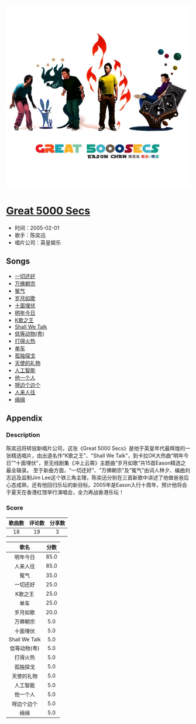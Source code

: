 <p align="center">
	<img src="imgs/great_secs.jpg" alt="album_img" />
</p>

# [Great 5000 Secs](https://music.163.com/album?id=6498)

* 时间：2005-02-01
* 歌手：陈奕迅
* 唱片公司：英皇娱乐
## Songs

* [一切还好](songs/一切还好_66308/README.md)
* [万佛朝宗](songs/万佛朝宗_66312/README.md)
* [冤气](songs/冤气_66315/README.md)
* [岁月如歌](songs/岁月如歌_66321/README.md)
* [十面埋伏](songs/十面埋伏_66326/README.md)
* [明年今日](songs/明年今日_66331/README.md)
* [K歌之王](songs/k歌之王_66336/README.md)
* [Shall We Talk](songs/shall_we_talk_66342/README.md)
* [低等动物(粤)](songs/低等动物_粤__66348/README.md)
* [打得火热](songs/打得火热_66354/README.md)
* [单车](songs/单车_66359/README.md)
* [孤独探戈](songs/孤独探戈_66363/README.md)
* [天使的礼物](songs/天使的礼物_66366/README.md)
* [人工智能](songs/人工智能_66369/README.md)
* [他一个人](songs/他一个人_66372/README.md)
* [呀边个边个](songs/呀边个边个_66374/README.md)
* [人来人往](songs/人来人往_66378/README.md)
* [绵绵](songs/绵绵_66381/README.md)
## Appendix

### Description

陈奕迅将转投新唱片公司，这张《Great 5000 Secs》是他于英皇年代最辉煌的一张精选唱片，由出道名作“K歌之王”、"Shall We Talk"，到卡拉OK大热曲“明年今日”“十面埋伏”，至无线剧集《冲上云霄》主题曲“岁月如歌”共15首Eason精选之最全辑录。
至于新曲方面，“一切还好”、“万佛朝宗”及“冤气”由词人林夕、编曲刘志远及监制Jim Lee这个铁三角主理，陈奕迅分别在三首新歌中讲述了他做爸爸后心态成熟，还有他回归乐坛的新目标。2005年是Eason入行十周年，预计他将会于夏天在香港红馆举行演唱会，全力再战香港乐坛！

### Score

|歌曲数|评论数|分享数|
|:---:|:---:|:---:|
|18|19|3|

|歌名|分数|
|:---:|:---:|
|明年今日|85.0
|人来人往|85.0
|冤气|35.0
|一切还好|25.0
|K歌之王|25.0
|单车|25.0
|岁月如歌|20.0
|万佛朝宗|5.0
|十面埋伏|5.0
|Shall We Talk|5.0
|低等动物(粤)|5.0
|打得火热|5.0
|孤独探戈|5.0
|天使的礼物|5.0
|人工智能|5.0
|他一个人|5.0
|呀边个边个|5.0
|绵绵|5.0
